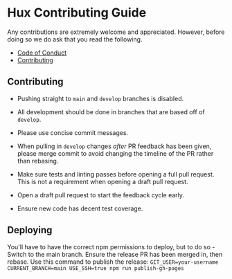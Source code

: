 # Hux Contributing Guide

Any contributions are extremely welcome and appreciated. However, before doing so we do ask that you read the following.

- [Code of Conduct](https://github.com/hux-js/hux-dox/blob/develop/CODE_OF_CONDUCT.md)
- [Contributing](#contributing)

## Contributing

- Pushing straight to `main` and `develop` branches is disabled.

- All development should be done in branches that are based off of `develop`.

- Please use concise commit messages.

- When pulling in `develop` changes _after_ PR feedback has been given, please merge commit to avoid changing the timeline of the PR rather than rebasing.

- Make sure tests and linting passes before opening a full pull request. This is not a requirement when opening a draft pull request.

- Open a draft pull request to start the feedback cycle early.

- Ensure new code has decent test coverage.

## Deploying

You'll have to have the correct npm permissions to deploy, but to do so - Switch to the main branch. Ensure the release PR has been merged in, then rebase. Use this command to publish the release: `GIT_USER=your-username CURRENT_BRANCH=main USE_SSH=true npm run publish-gh-pages`
